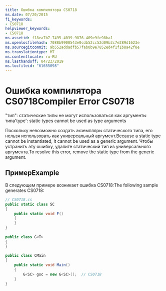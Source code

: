 ```yaml
---
title: Ошибка компилятора CS0718
ms.date: 07/20/2015
f1_keywords:
- CS0718
helpviewer_keywords:
- CS0718
ms.assetid: f18ea7b7-7495-4039-9876-409e9fe98ba1
ms.openlocfilehash: 7088b9900543e0cdb52cc52d09b3c7e289d1623e
ms.sourcegitcommit: 9b552addadfb57fab0b9e7852ed4f1f1b8a42f8e
ms.translationtype: MT
ms.contentlocale: ru-RU
ms.lasthandoff: 04/23/2019
ms.locfileid: "61655098"
---
```

# <a name="compiler-error-cs0718"></a><span data-ttu-id="825c2-102">Ошибка компилятора CS0718</span><span class="sxs-lookup"><span data-stu-id="825c2-102">Compiler Error CS0718</span></span>
<span data-ttu-id="825c2-103">"тип": статические типы не могут использоваться как аргументы типа</span><span class="sxs-lookup"><span data-stu-id="825c2-103">'type': static types cannot be used as type arguments</span></span>  
  
 <span data-ttu-id="825c2-104">Поскольку невозможно создать экземпляры статического типа, его нельзя использовать как универсальный аргумент.</span><span class="sxs-lookup"><span data-stu-id="825c2-104">Because a static type cannot be instantiated, it cannot be used as a generic argument.</span></span> <span data-ttu-id="825c2-105">Чтобы устранить эту ошибку, удалите статический тип из универсального аргумента.</span><span class="sxs-lookup"><span data-stu-id="825c2-105">To resolve this error, remove the static type from the generic argument.</span></span>  
  
## <a name="example"></a><span data-ttu-id="825c2-106">Пример</span><span class="sxs-lookup"><span data-stu-id="825c2-106">Example</span></span>  
 <span data-ttu-id="825c2-107">В следующем примере возникает ошибка CS0718:</span><span class="sxs-lookup"><span data-stu-id="825c2-107">The following sample generates CS0718:</span></span>  
  
```csharp  
// CS0718.cs  
public static class SC  
{  
    public static void F()  
    {  
    }  
}  
  
public class G<T>  
{  
}  
  
public class CMain  
{  
    public static void Main()  
    {  
        G<SC> gsc = new G<SC>();  // CS0718  
    }  
}  
```

